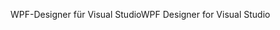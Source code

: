 <span data-ttu-id="8fa54-101">WPF-Designer für Visual Studio</span><span class="sxs-lookup"><span data-stu-id="8fa54-101">WPF Designer for Visual Studio</span></span>